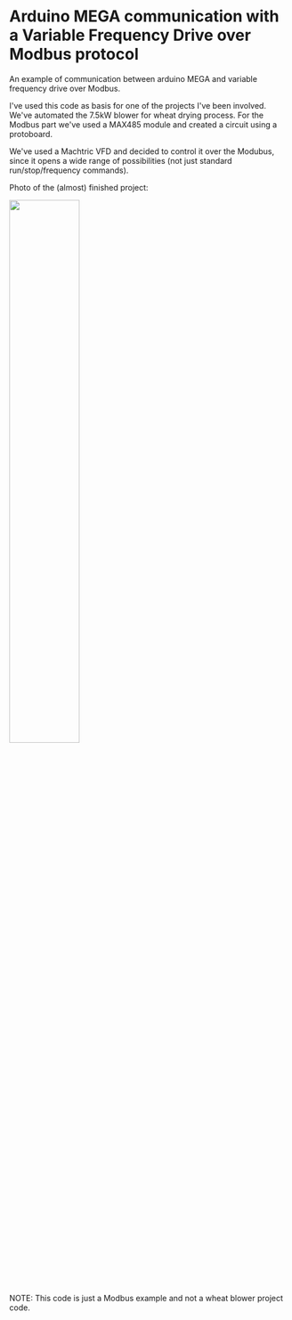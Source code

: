 # Arduino MEGA communication with a Variable Frequency Drive over Modbus protocol

An example of communication between arduino MEGA and variable frequency drive over Modbus. 

I've used this code as basis for one of the projects I've been involved. We've automated the 7.5kW blower for wheat drying process. For the Modbus part we've used a MAX485 module and created a circuit using a protoboard.

We've used a Machtric VFD and decided to control it over the Modubus, since it opens a wide range of possibilities (not just standard run/stop/frequency commands).

Photo of the (almost) finished project:

<img src="https://user-images.githubusercontent.com/62114221/156895975-abb6fa46-fa77-4470-961c-433a92c36fb7.jpg" width="50%">

NOTE: This code is just a Modbus example and not a wheat blower project code.
